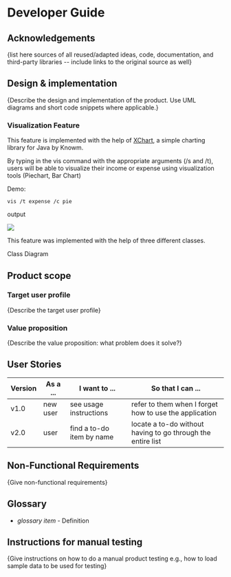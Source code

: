 # Developer Guide

## Acknowledgements

{list here sources of all reused/adapted ideas, code, documentation, and third-party libraries -- include links to the original source as well}

## Design & implementation

{Describe the design and implementation of the product. Use UML diagrams and short code snippets where applicable.}

### Visualization Feature 

This feature is implemented with the help of [XChart](https://knowm.org/open-source/xchart/), a simple charting library for Java by Knowm.

By typing in the vis command with the appropriate arguments (/s and /t), users will be able to visualize their income or expense 
using visualization tools (Piechart, Bar Chart)

Demo: 

`vis /t expense /c pie`

output

![](C:\Users\puach\Documents\Y2S1\CS2113\tp\docs\images\vis\Screenshot%202023-10-24%20113526.png)

This feature was implemented with the help of three different classes.

Class Diagram



## Product scope
### Target user profile

{Describe the target user profile}

### Value proposition

{Describe the value proposition: what problem does it solve?}

## User Stories

|Version| As a ... | I want to ... | So that I can ...|
|--------|----------|---------------|------------------|
|v1.0|new user|see usage instructions|refer to them when I forget how to use the application|
|v2.0|user|find a to-do item by name|locate a to-do without having to go through the entire list|

## Non-Functional Requirements

{Give non-functional requirements}

## Glossary

* *glossary item* - Definition

## Instructions for manual testing

{Give instructions on how to do a manual product testing e.g., how to load sample data to be used for testing}
